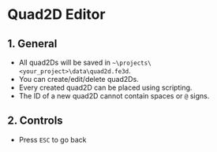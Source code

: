 # Quad2D Editor

## 1. General

- All quad2Ds will be saved in `~\projects\<your_project>\data\quad2d.fe3d`.
- You can create/edit/delete quad2Ds.
- Every created quad2D can be placed using scripting.
- The ID of a new quad2D cannot contain spaces or `@` signs.

## 2. Controls

- Press `ESC` to go back
